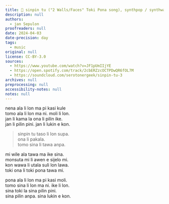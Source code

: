 ```yaml
---
title: 🎵 sinpin tu ("2 Walls/Faces" Toki Pona song), synthpop / synthwave / retrowave / darkwave 🎵
description: null
authors:
  - jan Sepulon
proofreaders: null
date: 2024-04-03
date-precision: day
tags:
  - music
original: null
license: CC-BY-3.0
sources:
  - https://www.youtube.com/watch?v=JF1pUmIIjYE
  - https://open.spotify.com/track/2cbERZzcOCTPDwQR6fOL7M
  - https://soundcloud.com/serotonergeek/sinpin-tu-3
archives: null
preprocessing: null
accessibility-notes: null
notes: null
---
```


nena ala li lon ma pi kasi kule  
tomo ala li lon ma ni. moli li lon.  
jan li kama la ona li pilin ike.  
jan li pilin pini. jan li lukin e kon.

> sinpin tu taso li lon supa.  
> ona li pakala.  
> tomo sina li tawa anpa.

mi wile ala tawa ma ike sina.  
monsuta mi li awen e sijelo mi.  
kon wawa li utala suli lon lawa.  
toki ona li toki pona tawa mi.

pona ala li lon ma pi kasi moli.  
tomo sina li lon ma ni. ike li lon.  
sina toki la sina pilin pini.  
sina pilin anpa. sina lukin e kon.